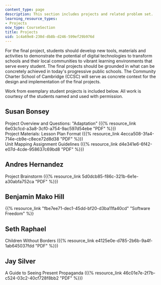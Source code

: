 ```yaml
---
content_type: page
description: This section includes projects and related problem set.
learning_resource_types:
- Projects
ocw_type: CourseSection
title: Projects
uid: 1c4a69e8-230d-db8b-d246-599ef29b976d
---
```


For the final project, students should develop new tools, materials and activities to demonstrate the potential of digital technologies to transform schools and their local communities to vibrant learning environments that serve every student. The final projects should be grounded in what can be concretely achieved in today's progressive public schools. The Community Charter School of Cambridge (CCSC) will serve as concrete context for the design and implementation of the final projects.

Work from exemplary student projects is included below. All work is courtesy of the students named and used with permission.

Susan Bonsey
------------

Project Overview and Questions: "Adaptation" ({{% resource_link 6e03c1cd-a3a8-3cf0-a754-9ac597d54ebe "PDF" %}})  
Project Materials: Lesson Plan Format ({{% resource_link 4ecca508-3fa4-714e-cb9e-c8ece72d8d38 "PDF" %}})  
Unit Mapping Assignment Guidelines ({{% resource_link d4e341e6-6f42-e07d-4cde-958637c69bd8 "PDF" %}})

Andres Hernandez
----------------

Project Brainstorm ({{% resource_link 5d0dcb85-f86c-321b-6e1e-a30abfa752ca "PDF" %}})

Benjamin Mako Hill
------------------

{{% resource_link "fbe7ee71-dec1-45dd-bf20-d3ba11fa40cd" "Software Freedom" %}}

Seth Raphael
------------

Children Without Borders ({{% resource_link e4125e0e-d785-2b6b-9a4f-1ab645037fdd "PDF" %}})

Jay Silver
----------

A Guide to Seeing Present Propaganda ({{% resource_link 46c01e7e-2f7b-c524-03c2-40cf728f8bb2 "PDF" %}})